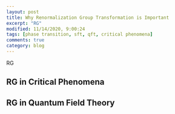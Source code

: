```yaml
---
layout: post
title: Why Renormalization Group Transformation is Important
excerpt: "RG"
modified: 11/14/2020, 9:00:24
tags: [phase transition, sft, qft, critical phenomena]
comments: true
category: blog
---
```


RG

## RG in Critical Phenomena


## RG in Quantum Field Theory

